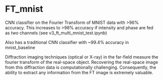 # FT_mnist
CNN classifier on the Fourier Transform of MNIST data with >96% accuracy. This increases to >98% accuracy if intensity and phase are fed as two channels (see v3_ft_multi_mnist_test.ipynb)

Also has a traditional CNN classifier with ~99.4% accuracy in mnist_baseline

Diffraction imaging techniques (optical or X-ray) in the far-field measure the fourier transform of the real-space object. Recovering  the real-space image from this diffraction data is computationally challenging. Consequently, the ability to extract any information from the FT image is extremely valuable.
